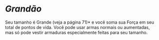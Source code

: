# *Grandão*

Seu tamanho é Grande (veja a página 71)* e você soma sua Força em seu total de pontos de vida. Você pode usar armas normais ou aumentadas, mas só pode vestir armaduras especialmente feitas para seu tamanho.
